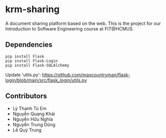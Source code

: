 # krm-sharing
A document sharing platform based on the web. This is the project for our Introduction to Software Engineering course at FIT@HCMUS.

## Dependencies
```
pip install Flask
pip install Flask-Login
pip install Flask-SQLAlchemy
```

Update 'utils.py': https://github.com/maxcountryman/flask-login/blob/main/src/flask_login/utils.py

## Contributors
- Lý Thanh Tú Em
- Nguyễn Quang Khải
- Nguyễn Hữu Nghĩa
- Nguyễn Trung Dũng
- Lê Quý Trung
